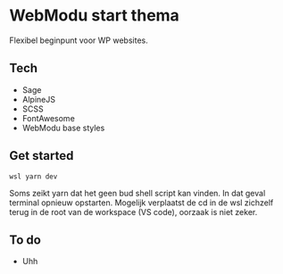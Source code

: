# WebModu start thema

Flexibel beginpunt voor WP websites.

## Tech

- Sage
- AlpineJS
- SCSS
- FontAwesome
- WebModu base styles

## Get started

```
wsl yarn dev
```

Soms zeikt yarn dat het geen bud shell script kan vinden. In dat geval terminal opnieuw opstarten. Mogelijk verplaatst de cd in de wsl zichzelf terug in de root van de workspace (VS code), oorzaak is niet zeker.

## To do

- Uhh
